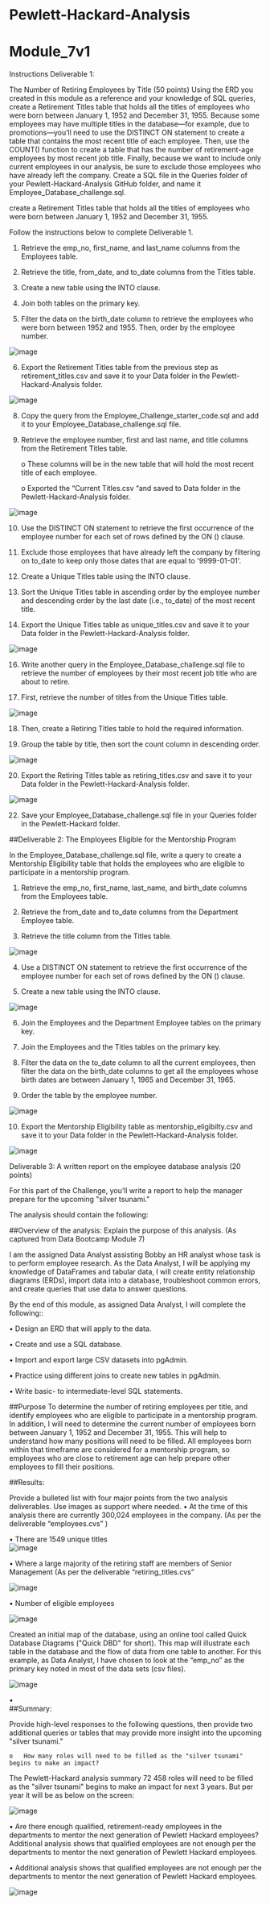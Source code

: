 # Pewlett-Hackard-Analysis
# Module_7v1

Instructions
Deliverable 1: 

The Number of Retiring Employees by Title (50 points)
Using the ERD you created in this module as a reference and your knowledge of SQL queries, create a Retirement Titles table that holds all the titles of employees who were born between January 1, 1952 and December 31, 1955. Because some employees may have multiple titles in the database—for example, due to promotions—you’ll need to use the DISTINCT ON statement to create a table that contains the most recent title of each employee. Then, use the COUNT() function to create a table that has the number of retirement-age employees by most recent job title. Finally, because we want to include only current employees in our analysis, be sure to exclude those employees who have already left the company.
Create a SQL file in the Queries folder of your Pewlett-Hackard-Analysis GitHub folder, and name it Employee_Database_challenge.sql.

create a Retirement Titles table that holds all the titles of employees who were born between January 1, 1952 and December 31, 1955. 

Follow the instructions below to complete Deliverable 1.
1.	Retrieve the emp_no, first_name, and last_name columns from the Employees table.

2.	Retrieve the title, from_date, and to_date columns from the Titles table.

3.	Create a new table using the INTO clause.


4.	Join both tables on the primary key.

5.	Filter the data on the birth_date column to retrieve the employees who were born between 1952 and 1955. Then, order by the employee number.

 ![image](https://user-images.githubusercontent.com/117233641/228740040-71718828-e5ff-4122-a3be-7245b88855c2.png)


6.	Export the Retirement Titles table from the previous step as retirement_titles.csv and save it to your Data folder in the Pewlett-Hackard-Analysis folder.

 ![image](https://user-images.githubusercontent.com/117233641/228740095-16911b52-4c8e-48b7-8986-61065fde18c4.png)


8.	Copy the query from the Employee_Challenge_starter_code.sql and add it to your Employee_Database_challenge.sql file.

9.	Retrieve the employee number, first and last name, and title columns from the Retirement Titles table.


    o	These columns will be in the new table that will hold the most recent title of each employee.

    o	Exported the “Current Titles.csv “and saved to Data folder in the Pewlett-Hackard-Analysis folder.

![image](https://user-images.githubusercontent.com/117233641/228740217-b6d20d14-15cd-4c95-bf7d-f6e29722ed93.png)

 
10.	Use the DISTINCT ON statement to retrieve the first occurrence of the employee number for each set of rows defined by the ON () clause.

11.	Exclude those employees that have already left the company by filtering on to_date to keep only those dates that are equal to '9999-01-01'.


12.	Create a Unique Titles table using the INTO clause.

13.	Sort the Unique Titles table in ascending order by the employee number and descending order by the last date (i.e., to_date) of the most recent title.


14.	Export the Unique Titles table as unique_titles.csv and save it to your Data folder in the Pewlett-Hackard-Analysis folder.

![image](https://user-images.githubusercontent.com/117233641/228740265-f0c3aec9-6f5d-45a9-af89-bffd6b927785.png)

 

16.	Write another query in the Employee_Database_challenge.sql file to retrieve the number of employees by their most recent job title who are about to retire.

17.	First, retrieve the number of titles from the Unique Titles table.
 
![image](https://user-images.githubusercontent.com/117233641/228740953-ecda084e-4400-4807-b3cb-a955202c4add.png)


18.	Then, create a Retiring Titles table to hold the required information.

19.	Group the table by title, then sort the count column in descending order.

![image](https://user-images.githubusercontent.com/117233641/228741006-a78789f8-d5ab-43cc-b476-8dde1ea64de5.png)


20.	Export the Retiring Titles table as retiring_titles.csv and save it to your Data folder in the Pewlett-Hackard-Analysis folder.

![image](https://user-images.githubusercontent.com/117233641/228741042-b3b796e9-96cd-4276-ad35-14ac176ca44c.png)
 
22.	Save your Employee_Database_challenge.sql file in your Queries folder in the Pewlett-Hackard folder.

##Deliverable 2: The Employees Eligible for the Mentorship Program 

In the Employee_Database_challenge.sql file, write a query to create a Mentorship Eligibility table that holds the employees who are eligible to participate in a mentorship program.

1.	Retrieve the emp_no, first_name, last_name, and birth_date columns from the Employees table.

2.	Retrieve the from_date and to_date columns from the Department Employee table.


3.	Retrieve the title column from the Titles table.
 
 ![image](https://user-images.githubusercontent.com/117233641/228741145-0a1d29a7-b943-4d57-b4b6-81ccd6399509.png)

4.	Use a DISTINCT ON statement to retrieve the first occurrence of the employee number for each set of rows defined by the ON () clause.

5.	Create a new table using the INTO clause.

![image](https://user-images.githubusercontent.com/117233641/228741201-4127f4f5-f94c-4c0e-bfe4-979ec7568c84.png)

 
6.	Join the Employees and the Department Employee tables on the primary key.

7.	Join the Employees and the Titles tables on the primary key.


8.	Filter the data on the to_date column to all the current employees, then filter the data on the birth_date columns to get all the employees whose birth dates are between January 1, 1965 and December 31, 1965.

9.	Order the table by the employee number.
 
 ![image](https://user-images.githubusercontent.com/117233641/228741253-b3656010-0bc7-40ac-a928-9b0e28d5a548.png)


10.	Export the Mentorship Eligibility table as mentorship_eligibilty.csv and save it to your Data folder in the Pewlett-Hackard-Analysis folder.

 ![image](https://user-images.githubusercontent.com/117233641/228741288-a0e05df4-b7bf-42e7-893e-f1d91aa5cdf3.png)


Deliverable 3: A written report on the employee database analysis (20 points)

For this part of the Challenge, you’ll write a report to help the manager prepare for the upcoming "silver tsunami."

The analysis should contain the following:

##Overview of the analysis: Explain the purpose of this analysis.
(As captured from Data Bootcamp Module 7) 

I am the assigned Data Analyst assisting Bobby an HR analyst whose task is to perform employee research. As the Data Analyst, I will be applying my knowledge of DataFrames and tabular data, I will create entity relationship diagrams (ERDs), import data into a database, troubleshoot common errors, and create queries that use data to answer questions.

By the end of this module, as assigned Data Analyst, I will complete the following::

•	Design an ERD that will apply to the data.

•	Create and use a SQL database.

•	Import and export large CSV datasets into pgAdmin.

•	Practice using different joins to create new tables in pgAdmin.

•	Write basic- to intermediate-level SQL statements.



##Purpose 
To determine the number of retiring employees per title, and identify employees who are eligible to participate in a mentorship program. In addition, I will need to determine the current number of employees born between January 1, 1952 and December 31, 1955. This will help to understand how many positions will need to be filled. All employees born within that timeframe are considered for a mentorship program, so employees who are close to retirement age can help prepare other employees to fill their positions.

##Results:

 Provide a bulleted list with four major points from the two analysis deliverables. Use images as support where needed.
•	At the time of this analysis there are currently 300,024 employees in the company. (As per the deliverable “employees.cvs” )

•	There are 1549 unique titles  
 ![image](https://user-images.githubusercontent.com/117233641/228741552-9ba84e89-1579-4792-ae55-fbb8786f8acc.png)


•	Where a large majority of the retiring staff are members of Senior Management (As per the deliverable “retiring_titles.cvs”
 
 ![image](https://user-images.githubusercontent.com/117233641/228741576-5f372f42-2004-4023-9968-f90952ccf190.png)


•	Number of eligible employees 

![image](https://user-images.githubusercontent.com/117233641/228741614-e85e35d0-ebe3-40ac-aec0-f46765bfe2e4.png)

 

Created an initial map of the database, using an online tool called Quick Database Diagrams ("Quick DBD" for short). This map will illustrate each table in the database and the flow of data from one table to another. For this example, as Data Analyst, I have chosen to look at the “emp_no” as the primary key noted in most of the data sets (csv files).
 
 ![image](https://user-images.githubusercontent.com/117233641/228741656-4c3b9826-8343-49c3-8f43-7924382e5955.png)

•	
##Summary:

 Provide high-level responses to the following questions, then provide two additional queries or tables that may provide more insight into the upcoming "silver tsunami."
 

    o	How many roles will need to be filled as the "silver tsunami" begins to make an impact?

The Pewlett-Hackard analysis summary
72 458 roles will need to be filled as the "silver tsunami" begins to make an impact for next 3 years. But per year it will be as below on the screen:

 ![image](https://user-images.githubusercontent.com/117233641/228741716-28f849df-24fb-42ba-8473-ddd297cf641c.png)


•	Are there enough qualified, retirement-ready employees in the departments to mentor the next generation of Pewlett Hackard employees?
Additional analysis shows that qualified employees are not enough per the departments to mentor the next generation of Pewlett Hackard employees.

•	 Additional analysis shows that qualified employees are not enough per the departments to mentor the next generation of Pewlett Hackard employees.
 
 ![image](https://user-images.githubusercontent.com/117233641/228741791-426491a8-3b1c-423f-9705-f2ae80a0ce23.png)

